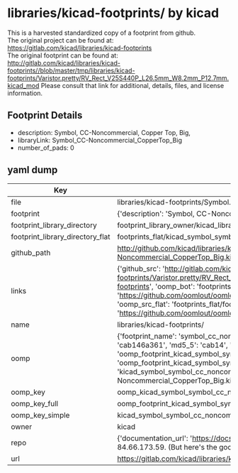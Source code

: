 # libraries/kicad-footprints/ by kicad  
This is a harvested standardized copy of a footprint from github.  
The original project can be found at:  
https://gitlab.com/kicad/libraries/kicad-footprints  
The original footprint can be found at:
http://gitlab.com/kicad/libraries/kicad-footprints//blob/master/tmp/libraries/kicad-footprints/Varistor.pretty/RV_Rect_V25S440P_L26.5mm_W8.2mm_P12.7mm.kicad_mod
Please consult that link for additional, details, files, and license information.  
## Footprint Details
* description: Symbol, CC-Noncommercial, Copper Top, Big,  
* libraryLink: Symbol_CC-Noncommercial_CopperTop_Big  
* number_of_pads: 0  
## yaml dump  
| Key | Value |  
| --- | --- |  
| file | libraries/kicad-footprints/Symbol.pretty/Symbol_CC-Noncommercial_CopperTop_Big.kicad_mod |  
| footprint | {'description': 'Symbol, CC-Noncommercial, Copper Top, Big,', 'libraryLink': 'Symbol_CC-Noncommercial_CopperTop_Big', 'number_of_pads': 0} |  
| footprint_library_directory | footprint_library_owner/kicad_libraries/kicad-footprints/ |  
| footprint_library_directory_flat | footprints_flat/kicad_symbol_symbol_cc_noncommercial_coppertop_big/working |  
| github_path | http://github.com/kicad/libraries/kicad-footprints//blob/master/tmp/libraries/kicad-footprints/Symbol.pretty/Symbol_CC-Noncommercial_CopperTop_Big.kicad_mod |  
| links | {'github_src': 'http://gitlab.com/kicad/libraries/kicad-footprints//blob/master/tmp/libraries/kicad-footprints/Varistor.pretty/RV_Rect_V25S440P_L26.5mm_W8.2mm_P12.7mm.kicad_mod', 'github_src_repo': 'https://gitlab.com/kicad/libraries/kicad-footprints', 'oomp_bot': 'footprints/kicad_symbol_symbol_cc_noncommercial_coppertop_big/working', 'oomp_bot_github': 'https://github.com/oomlout/oomlout_oomp_footprint_bot/tree/main/footprints/kicad_symbol_symbol_cc_noncommercial_coppertop_big/working', 'oomp_src_flat': 'footprints_flat/footprints_flat/kicad_symbol_symbol_cc_noncommercial_coppertop_big/working', 'oomp_src_flat_github': 'https://github.com/oomlout/oomlout_oomp_footprint_src/tree/main/footprints_flat/kicad_symbol_symbol_cc_noncommercial_coppertop_big/working'} |  
| name | libraries/kicad-footprints/ |  
| oomp | {'footprint_name': 'symbol_cc_noncommercial_coppertop_big', 'library_name': 'symbol', 'md5': 'cab146a361899a4239240a3c5d3caef1', 'md5_10': 'cab146a361', 'md5_5': 'cab14', 'md5_6': 'cab146', 'oomp_key': 'oomp_kicad_symbol_symbol_cc_noncommercial_coppertop_big', 'oomp_key_extra': 'oomp_footprint_kicad_symbol_symbol_cc_noncommercial_coppertop_big', 'oomp_key_full': 'oomp_footprint_kicad_symbol_symbol_cc_noncommercial_coppertop_big_cab146', 'oomp_key_simple': 'kicad_symbol_symbol_cc_noncommercial_coppertop_big', 'original_filename': 'libraries/kicad-footprints/Symbol.pretty/Symbol_CC-Noncommercial_CopperTop_Big.kicad_mod', 'owner_name': 'kicad'} |  
| oomp_key | oomp_kicad_symbol_symbol_cc_noncommercial_coppertop_big |  
| oomp_key_full | oomp_footprint_kicad_symbol_symbol_cc_noncommercial_coppertop_big |  
| oomp_key_simple | kicad_symbol_symbol_cc_noncommercial_coppertop_big |  
| owner | kicad |  
| repo | {'documentation_url': 'https://docs.github.com/rest/overview/resources-in-the-rest-api#rate-limiting', 'message': "API rate limit exceeded for 84.66.173.59. (But here's the good news: Authenticated requests get a higher rate limit. Check out the documentation for more details.)"} |  
| url | https://gitlab.com/kicad/libraries/kicad-footprints |  

